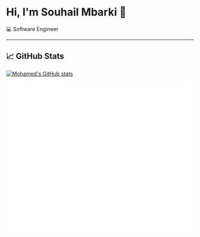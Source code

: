# Hi, I'm Souhail Mbarki 👋

💻 Software Engineer

---

## 📈 GitHub Stats
[![Mohamed's GitHub stats](https://github-readme-stats.vercel.app/api?username=Souhail-001)](https://github.com/anuraghazra/github-readme-stats)

![Pong Demo](assets/pong_Trimmed.gif)

